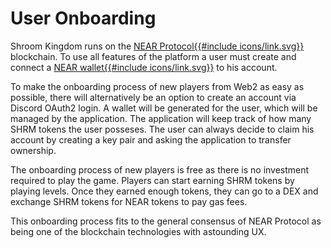 # User Onboarding

Shroom Kingdom runs on the <a href="//near.org/" target="_blank" rel="noopener">
NEAR Protocol{{#include icons/link.svg}}</a> blockchain.
To use all features of the platform a user must create and connect a
<a href="//wallet.near.org/" target="_blank" rel="noopener">NEAR wallet{{#include icons/link.svg}}</a>
to his account.

To make the onboarding process of new players from Web2 as easy as possible,
there will alternatively be an option to create an account via Discord OAuth2 login.
A wallet will be generated for the user, which will be managed by the application.
The application will keep track of how many SHRM tokens the user posseses.
The user can always decide to claim his account by creating a key pair and asking the application
to transfer ownership.

The onboarding process of new players is free as there is no investment required to play the game.
Players can start earning SHRM tokens by playing levels.
Once they earned enough tokens, they can go to a DEX and exchange SHRM tokens for NEAR tokens to pay gas fees.

This onboarding process fits to the general consensus of NEAR Protocol as being one of the blockchain
technologies with astounding UX.
